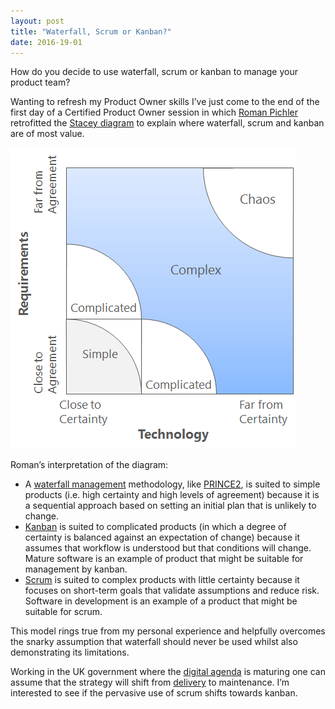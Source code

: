 ```yaml
---
layout: post
title: "Waterfall, Scrum or Kanban?"
date: 2016-19-01
---
```


How do you decide to use waterfall, scrum or kanban to manage your product team?

Wanting to refresh my Product Owner skills I’ve just come to the end of the first day of a Certified Product Owner session in which [Roman Pichler](http://www.romanpichler.com/) retrofitted the [Stacey diagram](http://www.gp-training.net/training/communication_skills/consultation/equipoise/complexity/stacey.htm) to explain where waterfall, scrum and kanban are of most value.

![Stacey Diagram](/assets/stacey-diagram.png)

Roman’s interpretation of the diagram:

- A [waterfall management](https://en.wikipedia.org/wiki/Waterfall_model) methodology, like [PRINCE2](https://www.prince2.com/uk/what-is-prince2), is suited to simple products (i.e. high certainty and high levels of agreement) because it is a sequential approach based on setting an initial plan that is unlikely to change.
- [Kanban](http://kanbanblog.com/explained/) is suited to complicated products (in which a degree of certainty is balanced against an expectation of change) because it assumes that workflow is understood but that conditions will change. Mature software is an example of  product that might be suitable for management by kanban.
- [Scrum](http://www.scrumguides.org/) is suited to complex products with little certainty because it focuses on short-term goals that validate assumptions and reduce risk. Software in development is an example of a product that might be suitable for scrum.

This model rings true from my personal experience and helpfully overcomes the snarky assumption that waterfall should never be used whilst also demonstrating its limitations.

Working in the UK government where the [digital agenda](https://www.gov.uk/service-manual/digital-by-default) is maturing one can assume that the strategy will shift from [delivery](https://gds.blog.gov.uk/2013/01/06/digital-transformation-in-2013-the-strategy-is-delivery-again/) to maintenance. I’m interested to see if the pervasive use of scrum shifts towards kanban.
